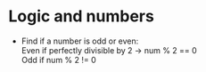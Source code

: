 # Logic and numbers
- Find if a number is odd or even:<br>
 Even if perfectly divisible by 2 -> num % 2 == 0<br>
 Odd if num % 2 != 0<br>